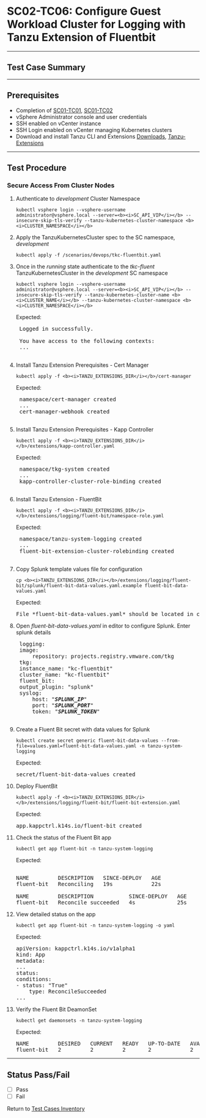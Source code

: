 # SC02-TC06: Configure Guest Workload Cluster for Logging with Tanzu Extension of Fluentbit



---

## Test Case Summary



---

## Prerequisites

* Completion of [SC01-TC01](sc01-tc01.md), [SC01-TC02](sc01-tc02.md)
* vSphere Administrator console and user credentials
* SSH enabled on vCenter instance 
* SSH Login enabled on vCenter managing Kubernetes clusters  
* Download and install Tanzu CLI and Extensions [Downloads](https://www.vmware.com/go/get-tkg), [Tanzu-Extensions](https://docs.vmware.com/en/VMware-vSphere/7.0/vmware-vsphere-with-tanzu/GUID-2651665A-9594-4738-BA8A-B44B88AA8C54.html)


---

## Test Procedure

### Secure Access From Cluster Nodes

1. Authenticate to *development* Cluster Namespace  
    ```execute
    kubectl vsphere login --vsphere-username administrator@vsphere.local --server=<b><i>SC_API_VIP</i></b> --insecure-skip-tls-verify --tanzu-kubernetes-cluster-namespace <b><i>CLUSTER_NAMESPACE</i></b>
    ```

2. Apply the TanzuKubernetesCluster spec to the SC namespace, *development*

    ```execute
    kubectl apply -f /scenarios/devops/tkc-fluentbit.yaml
    ```

3. Once in the *running* state authenticate to the *tkc-fluent* TanzuKubernetesCluster in the *development* SC namespace
    ```execute
    kubectl vsphere login --vsphere-username administrator@vsphere.local --server=<b><i>SC_API_VIP</i></b> --insecure-skip-tls-verify --tanzu-kubernetes-cluster-name <b><i>CLUSTER_NAME</i></b> --tanzu-kubernetes-cluster-namespace <b><i>CLUSTER_NAMESPACE</i></b>
    ```

    Expected:
    <pre>
    Logged in successfully.

    You have access to the following contexts:
    ...
    </pre>

4. Install Tanzu Extension Prerequisites - Cert Manager
    ```execute
    kubectl apply -f <b><i>TANZU_EXTENSIONS_DIR</i></b>/cert-manager
    ```

    Expected:
    <pre>
    namespace/cert-manager created
    ...
    cert-manager-webhook created
    </pre>

5. Install Tanzu Extension Prerequisites - Kapp Controller
    ```
    kubectl apply -f <b><i>TANZU_EXTENSIONS_DIR</i></b>/extensions/kapp-controller.yaml
    ```

    Expected:
    <pre>
    namespace/tkg-system created
    ...
    kapp-controller-cluster-role-binding created
    </pre>

6. Install Tanzu Extension - FluentBit
    ```execute
    kubectl apply -f <b><i>TANZU_EXTENSIONS_DIR</i></b>/extensions/logging/fluent-bit/namespace-role.yaml
    ```

    Expected:
    <pre>
    namespace/tanzu-system-logging created
    ...
    fluent-bit-extension-cluster-rolebinding created
    </pre>

7. Copy Splunk template values file for configuration
    ```execute
    cp <b><i>TANZU_EXTENSIONS_DIR</i></b>/extensions/logging/fluent-bit/splunk/fluent-bit-data-values.yaml.example fluent-bit-data-values.yaml
    ```

    Expected:
    <pre>File *fluent-bit-data-values.yaml* should be located in current directory</pre>

8. Open *fluent-bit-data-values.yaml* in editor to configure Splunk. Enter splunk details
    <pre>
    logging:
    image:
        repository: projects.registry.vmware.com/tkg
    tkg:
    instance_name: "kc-fluentbit"
    cluster_name: "kc-fluentbit"
    fluent_bit:
    output_plugin: "splunk"
    syslog:
        host: "<b><i>SPLUNK_IP</i></b>"
        port: "<b><i>SPLUNK_PORT</i></b>"
        token: "<b><i>SPLUNK_TOKEN</i></b>"
     </pre> 


9. Create a Fluent Bit secret with data values for Splunk
    ```execute
    kubectl create secret generic fluent-bit-data-values --from-file=values.yaml=fluent-bit-data-values.yaml -n tanzu-system-logging
    ```

    Expected:
    <pre>secret/fluent-bit-data-values created</pre>

10. Deploy FluentBit
    ```execute
    kubectl apply -f <b><i>TANZU_EXTENSIONS_DIR</i></b>/extensions/logging/fluent-bit/fluent-bit-extension.yaml
    ```

    Expected:
    <pre>app.kappctrl.k14s.io/fluent-bit created</pre>

11. Check the status of the Fluent Bit app
    ```execute
    kubectl get app fluent-bit -n tanzu-system-logging
    ```

    Expected:
    <pre>    
    NAME         DESCRIPTION   SINCE-DEPLOY   AGE
    fluent-bit   Reconciling   19s            22s

    NAME         DESCRIPTION           SINCE-DEPLOY   AGE
    fluent-bit   Reconcile succeeded   4s             25s
    </pre>

12. View detailed status on the app
    ```execute
    kubectl get app fluent-bit -n tanzu-system-logging -o yaml
    ```

    Expected:
    <pre>
    apiVersion: kappctrl.k14s.io/v1alpha1
    kind: App
    metadata:
    ...
    status:
    conditions:
    - status: "True"
        type: ReconcileSucceeded
    ...
    </pre>

13. Verify the Fluent Bit DeamonSet
    ```execute
    kubectl get daemonsets -n tanzu-system-logging
    ```
    Expected:
    <pre>NAME         DESIRED   CURRENT   READY   UP-TO-DATE   AVAILABLE   NODE SELECTOR   AGE
    fluent-bit   2         2         2       2            2           <none>          116s
    </pre>

---
## Status Pass/Fail

* [  ] Pass
* [  ] Fail

Return to [Test Cases Inventory](../../README.md#Test-Cases-Inventory)

